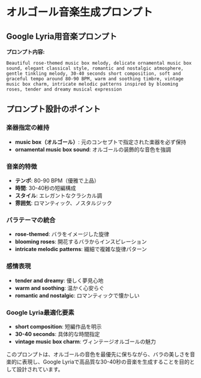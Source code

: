 # オルゴール音楽生成プロンプト

## Google Lyria用音楽プロンプト

**プロンプト内容:**
```
Beautiful rose-themed music box melody, delicate ornamental music box sound, elegant classical style, romantic and nostalgic atmosphere, gentle tinkling melody, 30-40 seconds short composition, soft and graceful tempo around 80-90 BPM, warm and soothing timbre, vintage music box charm, intricate melodic patterns inspired by blooming roses, tender and dreamy musical expression
```

## プロンプト設計のポイント

### 楽器指定の維持
- **music box（オルゴール）**: 元のコンセプトで指定された楽器を必ず保持
- **ornamental music box sound**: オルゴールの装飾的な音色を強調

### 音楽的特徴
- **テンポ**: 80-90 BPM（優雅で上品）
- **時間**: 30-40秒の短編構成
- **スタイル**: エレガントなクラシカル調
- **雰囲気**: ロマンティック、ノスタルジック

### バラテーマの統合
- **rose-themed**: バラをイメージした旋律
- **blooming roses**: 開花するバラからインスピレーション
- **intricate melodic patterns**: 繊細で複雑な旋律パターン

### 感情表現
- **tender and dreamy**: 優しく夢見心地
- **warm and soothing**: 温かく心安らぐ
- **romantic and nostalgic**: ロマンティックで懐かしい

### Google Lyria最適化要素
- **short composition**: 短編作品を明示
- **30-40 seconds**: 具体的な時間指定
- **vintage music box charm**: ヴィンテージオルゴールの魅力

このプロンプトは、オルゴールの音色を最優先に保ちながら、バラの美しさを音楽的に表現し、Google Lyriaで高品質な30-40秒の音楽を生成することを目的として設計されています。